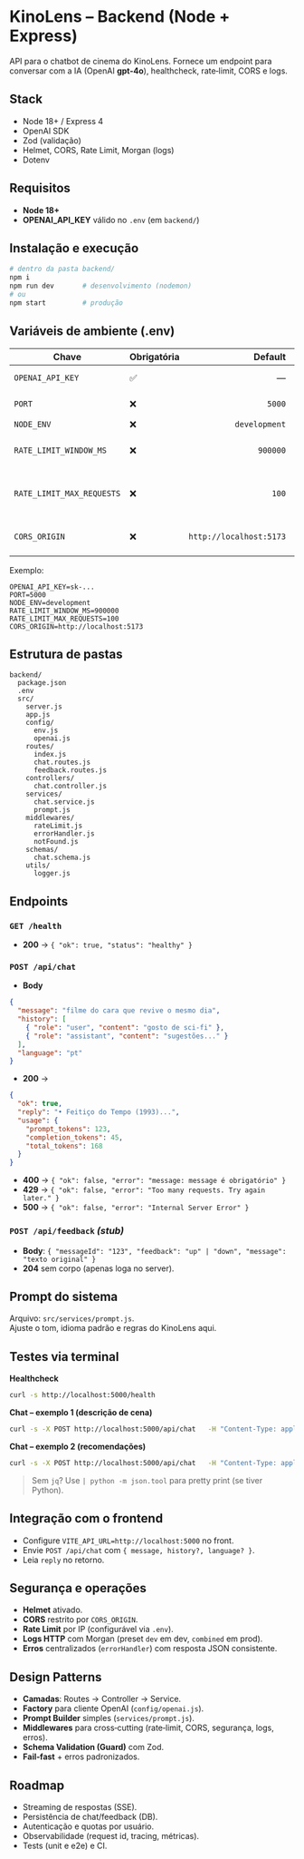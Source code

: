 # KinoLens – Backend (Node + Express)

API para o chatbot de cinema do KinoLens. Fornece um endpoint para conversar com a IA (OpenAI **gpt-4o**), healthcheck, rate‑limit, CORS e logs.

## Stack
- Node 18+ / Express 4
- OpenAI SDK
- Zod (validação)
- Helmet, CORS, Rate Limit, Morgan (logs)
- Dotenv

## Requisitos
- **Node 18+**
- **OPENAI_API_KEY** válido no `.env` (em `backend/`)

## Instalação e execução
```bash
# dentro da pasta backend/
npm i
npm run dev       # desenvolvimento (nodemon)
# ou
npm start         # produção
```

## Variáveis de ambiente (.env)
| Chave | Obrigatória | Default | Descrição |
|---|---|---:|---|
| `OPENAI_API_KEY` | ✅ | — | Chave da OpenAI |
| `PORT` | ❌ | `5000` | Porta do servidor |
| `NODE_ENV` | ❌ | `development` | Ambiente |
| `RATE_LIMIT_WINDOW_MS` | ❌ | `900000` | Janela do rate limit (ms) |
| `RATE_LIMIT_MAX_REQUESTS` | ❌ | `100` | Máximo de reqs por IP na janela |
| `CORS_ORIGIN` | ❌ | `http://localhost:5173` | Origem permitida no CORS |

Exemplo:
```env
OPENAI_API_KEY=sk-...
PORT=5000
NODE_ENV=development
RATE_LIMIT_WINDOW_MS=900000
RATE_LIMIT_MAX_REQUESTS=100
CORS_ORIGIN=http://localhost:5173
```

## Estrutura de pastas
```
backend/
  package.json
  .env
  src/
    server.js
    app.js
    config/
      env.js
      openai.js
    routes/
      index.js
      chat.routes.js
      feedback.routes.js
    controllers/
      chat.controller.js
    services/
      chat.service.js
      prompt.js
    middlewares/
      rateLimit.js
      errorHandler.js
      notFound.js
    schemas/
      chat.schema.js
    utils/
      logger.js
```

## Endpoints

### `GET /health`
- **200** → `{ "ok": true, "status": "healthy" }`

### `POST /api/chat`
- **Body**
```json
{
  "message": "filme do cara que revive o mesmo dia",
  "history": [
    { "role": "user", "content": "gosto de sci-fi" },
    { "role": "assistant", "content": "sugestões..." }
  ],
  "language": "pt"
}
```
- **200** → 
```json
{
  "ok": true,
  "reply": "• Feitiço do Tempo (1993)...",
  "usage": {
    "prompt_tokens": 123,
    "completion_tokens": 45,
    "total_tokens": 168
  }
}
```
- **400** → `{ "ok": false, "error": "message: message é obrigatório" }`  
- **429** → `{ "ok": false, "error": "Too many requests. Try again later." }`  
- **500** → `{ "ok": false, "error": "Internal Server Error" }`

### `POST /api/feedback`  *(stub)*
- **Body**: `{ "messageId": "123", "feedback": "up" | "down", "message": "texto original" }`
- **204** sem corpo (apenas loga no server).

## Prompt do sistema
Arquivo: `src/services/prompt.js`.  
Ajuste o tom, idioma padrão e regras do KinoLens aqui.

## Testes via terminal

**Healthcheck**
```bash
curl -s http://localhost:5000/health
```

**Chat – exemplo 1 (descrição de cena)**
```bash
curl -s -X POST http://localhost:5000/api/chat   -H "Content-Type: application/json"   -d '{"message":"homem revive o mesmo dia num festival da marmota"}'
```

**Chat – exemplo 2 (recomendações)**
```bash
curl -s -X POST http://localhost:5000/api/chat   -H "Content-Type: application/json"   -d '{"message":"recomende 3 filmes noir modernos"}'
```

> Sem `jq`? Use `| python -m json.tool` para pretty print (se tiver Python).

## Integração com o frontend
- Configure `VITE_API_URL=http://localhost:5000` no front.
- Envie `POST /api/chat` com `{ message, history?, language? }`.
- Leia `reply` no retorno.

## Segurança e operações
- **Helmet** ativado.
- **CORS** restrito por `CORS_ORIGIN`.
- **Rate Limit** por IP (configurável via `.env`).
- **Logs HTTP** com Morgan (preset `dev` em dev, `combined` em prod).
- **Erros** centralizados (`errorHandler`) com resposta JSON consistente.

## Design Patterns
- **Camadas**: Routes → Controller → Service.  
- **Factory** para cliente OpenAI (`config/openai.js`).  
- **Prompt Builder** simples (`services/prompt.js`).  
- **Middlewares** para cross‑cutting (rate‑limit, CORS, segurança, logs, erros).  
- **Schema Validation (Guard)** com Zod.  
- **Fail‑fast** + erros padronizados.

## Roadmap
- Streaming de respostas (SSE).
- Persistência de chat/feedback (DB).
- Autenticação e quotas por usuário.
- Observabilidade (request id, tracing, métricas).
- Tests (unit e e2e) e CI.
